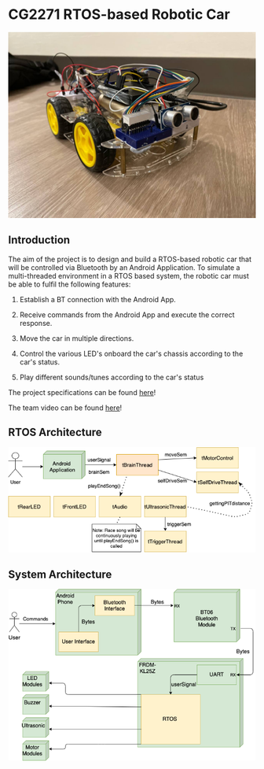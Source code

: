 # CG2271 RTOS-based Robotic Car

<p align = "center">
  <img src="documents/CG2271Robot.jpeg">
  </p>

## Introduction

The aim of the project is to design and build a RTOS-based robotic car that will be controlled via Bluetooth by an Android Application. To simulate a multi-threaded environment in a RTOS based system, the robotic car must be able to fulfil the following features:

1.  Establish a BT connection with the Android App.

2.  Receive commands from the Android App and execute the correct response.

3.  Move the car in multiple directions.

4.  Control the various LED's onboard the car's chassis according to the car's status.

5.  Play different sounds/tunes according to the car's status

The project specifications can be found [here](https://github.com/AlexanderTanJunAn/CG2271/blob/main/documents/Project%20Specifications_AY2021SEM2.pdf)!

The team video can be found [here](https://youtu.be/i1rt4jdiWIk)!

## RTOS Architecture

<p align = "center">
  <img src="documents/RTOSArchitecture.png">
  </p>
  
## System Architecture

<p align = "center">
  <img src="documents/SystemArchitecture.png">
  </p>
